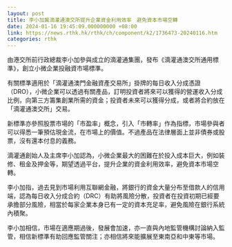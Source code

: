 ```yaml
---
layout: post
title: 李小加冀滴灌通澳交所提升企業資金利用效率　避免資本市場空轉
date: 2024-01-16 19:45:09.000000000 +08:00
link: https://news.rthk.hk/rthk/ch/component/k2/1736473-20240116.htm
categories: rthk
---
```


由港交所前行政總裁李小加參與成立的滴灌通集團，發布《滴灌通澳交所通用標準》，創立小微企業投融資市場標準。

有關標準適用於「滴灌通澳門金融資產交易所」掛牌的每日收入分成憑證（DRO），小微企業可以透過有關產品，訂明投資者將來可以獲得的營運收入分成比例，向第三方籌集創業所需的資金；投資者未來可以獲得分成，或者將合約放在「滴灌通澳交所」交易。

新標準亦參照股票市場的「市盈率」概念，引入「市轉率」作為指標，市場參與者可以得悉一筆預估現金流，在市場上的價值。不過產品在法律層面上並非債券或股票，沒有還本付息的義務。

滴灌通創始人及主席李小加認為，小微企業最大的困難在於投入成本巨大，例如裝修、租金及押金等，期望透過平台，提升企業的資金利用效率，避免資本市場空轉。

李小加指，過去見到市場利用互聯網金融，將銀行的資金大量分布至借款人的信用端，認為每日收入分成合約（DRC）有助將風險分散，投資者在投資初期已經要承擔部分風險，相當於每家企業本身已有一定的資本充足率，避免風險在銀行系統內積聚。

李小加相信，市場在適應期過後，發展會加速，亦一直與內地監管機構討論納入監管，相信新標準有助回應監管關注；亦相信將來能擴展至東南亞和中東等市場。
